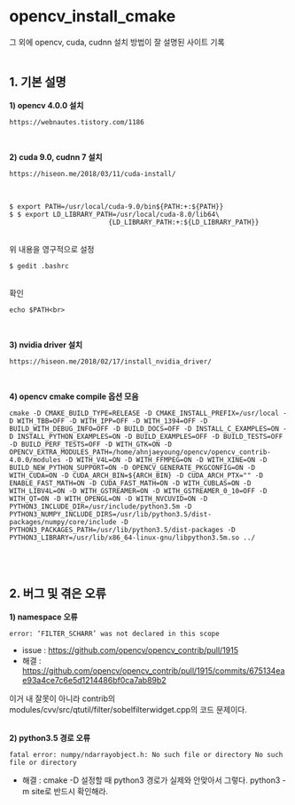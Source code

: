 # opencv_install_cmake
그 외에 opencv, cuda, cudnn 설치 방법이 잘 설명된 사이트 기록
<br>
<br>

## 1. 기본 설명
**1) opencv 4.0.0 설치**<br>
<pre><code>https://webnautes.tistory.com/1186</code></pre> <br>
 
**2) cuda 9.0, cudnn 7 설치**<br>
<pre><code>https://hiseon.me/2018/03/11/cuda-install/</code></pre> <br>


```
$ export PATH=/usr/local/cuda-9.0/bin${PATH:+:${PATH}}
$ $ export LD_LIBRARY_PATH=/usr/local/cuda-8.0/lib64\
                         {LD_LIBRARY_PATH:+:${LD_LIBRARY_PATH}}
```
<br>
위 내용을  영구적으로 설정<br>

```
$ gedit .bashrc
```
<br>
확인<br>

```
echo $PATH<br>
```
<br>
 
**3) nvidia driver 설치**<br>
<pre><code>https://hiseon.me/2018/02/17/install_nvidia_driver/</code></pre> <br>
 
**4) opencv cmake compile 옵션 모음**<br>
```
cmake -D CMAKE_BUILD_TYPE=RELEASE -D CMAKE_INSTALL_PREFIX=/usr/local -D WITH_TBB=OFF -D WITH_IPP=OFF -D WITH_1394=OFF -D BUILD_WITH_DEBUG_INFO=OFF -D BUILD_DOCS=OFF -D INSTALL_C_EXAMPLES=ON -D INSTALL_PYTHON_EXAMPLES=ON -D BUILD_EXAMPLES=OFF -D BUILD_TESTS=OFF -D BUILD_PERF_TESTS=OFF -D WITH_GTK=ON -D OPENCV_EXTRA_MODULES_PATH=/home/ahnjaeyoung/opencv/opencv_contrib-4.0.0/modules -D WITH_V4L=ON -D WITH_FFMPEG=ON -D WITH_XINE=ON -D BUILD_NEW_PYTHON_SUPPORT=ON -D OPENCV_GENERATE_PKGCONFIG=ON -D WITH_CUDA=ON -D CUDA_ARCH_BIN=${ARCH_BIN} -D CUDA_ARCH_PTX="" -D ENABLE_FAST_MATH=ON -D CUDA_FAST_MATH=ON -D WITH_CUBLAS=ON -D WITH_LIBV4L=ON -D WITH_GSTREAMER=ON -D WITH_GSTREAMER_0_10=OFF -D WITH_QT=ON -D WITH_OPENGL=ON -D WITH_NVCUVID=ON -D PYTHON3_INCLUDE_DIR=/usr/include/python3.5m -D PYTHON3_NUMPY_INCLUDE_DIRS=/usr/lib/python3.5/dist-packages/numpy/core/include -D PYTHON3_PACKAGES_PATH=/usr/lib/python3.5/dist-packages -D PYTHON3_LIBRARY=/usr/lib/x86_64-linux-gnu/libpython3.5m.so ../
```
<br>
<br>

## 2. 버그 및 겪은 오류
**1) namespace 오류**<br>
```
error: ‘FILTER_SCHARR’ was not declared in this scope
```

* issue : https://github.com/opencv/opencv_contrib/pull/1915 <br>
* 해결   : https://github.com/opencv/opencv_contrib/pull/1915/commits/675134eae93a4ce7c6e5d1214486bf0ca7ab89b2 <br>

이거 내 잘못이 아니라 contrib의 modules/cvv/src/qtutil/filter/sobelfilterwidget.cpp의 코드 문제이다.<br>
<br>

**2) python3.5 경로 오류**<br>
```
fatal error: numpy/ndarrayobject.h: No such file or directory No such file or directory
```
* 해결  : cmake -D 설정할 때 python3 경로가 실제와 안맞아서 그렇다. python3 -m site로 반드시 확인해라.
